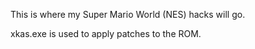 This is where my Super Mario World (NES) hacks will go.

xkas.exe is used to apply patches to the ROM.

